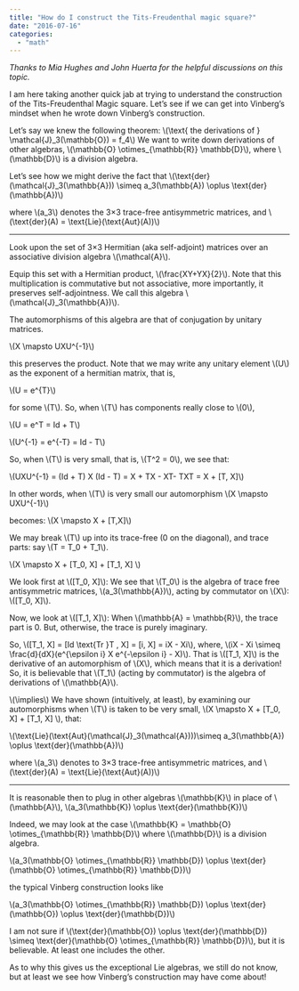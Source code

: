 ```yaml
---
title: "How do I construct the Tits-Freudenthal magic square?"
date: "2016-07-16"
categories: 
  - "math"
---
```


_Thanks to Mia Hughes and John Huerta for the helpful discussions on this topic._

I am here taking another quick jab at trying to understand the construction of the Tits-Freudenthal Magic square. Let’s see if we can get into Vinberg’s mindset when he wrote down Vinberg’s construction.

Let’s say we knew the following theorem: \\(\text{ the derivations of } \mathcal{J}\_3(\mathbb{O}) = f\_4\\) We want to write down derivations of other algebras, \\(\mathbb{O} \otimes\_{\mathbb{R}} \mathbb{D}\\), where \\(\mathbb{D}\\) is a division algebra.

Let’s see how we might derive the fact that \\\(\text{der}(\mathcal{J}_3(\mathbb{A})) \simeq a_3(\mathbb{A}) \oplus \text{der}(\mathbb{A})\\\)

where \\(a_3\\) denotes the 3×3 trace-free antisymmetric matrices, and \\\(\text{der}(A) = \text{Lie}(\text{Aut}(A))\\\)

* * *

Look upon the set of 3×3 Hermitian (aka self-adjoint) matrices over an associative division algebra \\(\mathcal{A}\\).

Equip this set with a Hermitian product, \\(\frac{XY+YX}{2}\\). Note that this multiplication is commutative but not associative, more importantly, it preserves self-adjointness. We call this algebra \\(\mathcal{J}_3(\mathbb{A})\\).

The automorphisms of this algebra are that of conjugation by unitary matrices.

\\\(X \mapsto UXU^{-1}\\\)

this preserves the product. Note that we may write any unitary element \\(U\\) as the exponent of a hermitian matrix, that is,

\\\(U = e^{T}\\\)

for some \\(T\\). So, when \\(T\\) has components really close to \\(0\\),

\\\(U = e^T = Id + T\\\)

\\\(U^{-1} = e^{-T} = Id - T\\\)

So, when \\(T\\) is very small, that is, \\(T^2 = 0\\), we see that:

\\\(UXU^{-1} = (Id + T) X (Id - T) = X + TX - XT- TXT = X + [T, X]\\\)

In other words, when \\(T\\) is very small our automorphism \\\(X \mapsto UXU^{-1}\\\)

becomes: \\\(X \mapsto X + [T,X]\\\)

We may break \\(T\\) up into its trace-free (0 on the diagonal), and trace parts: say \\(T = T_0 + T_1\\).

\\\(X \mapsto X + [T_0, X] + [T_1, X] \\\)

We look first at \\([T_0, X]\\): We see that \\(T_0\\) is the algebra of trace free antisymmetric matrices, \\(a_3(\mathbb{A})\\), acting by commutator on \\(X\\): \\([T_0, X]\\).

Now, we look at \\([T_1, X]\\): When \\(\mathbb{A} = \mathbb{R}\\), the trace part is 0. But, otherwise, the trace is purely imaginary.

So, \\([T_1, X] = [Id \text{Tr }T , X] = [i, X] = iX - Xi\\), where, \\(iX - Xi \simeq \frac{d}{dX}(e^{\epsilon i} X e^{-\epsilon i} - X)\\). That is \\([T_1, X]\\) is the derivative of an automorphism of \\(X\\), which means that it is a derivation! So, it is believable that \\(T_1\\) (acting by commutator) is the algebra of derivations of \\(\mathbb{A}\\).

\\(\implies\\) We have shown (intuitively, at least), by examining our automorphisms when \\(T\\) is taken to be very small, \\(X \mapsto X + [T_0, X] + [T_1, X] \\), that:

\\\(\text{Lie}(\text{Aut}(\mathcal{J}_3(\mathcal{A})))\simeq a_3(\mathbb{A}) \oplus \text{der}(\mathbb{A})\\\)

where \\(a_3\\) denotes to 3×3 trace-free antisymmetric matrices, and \\\(\text{der}(A) = \text{Lie}(\text{Aut}(A))\\\)

* * *

It is reasonable then to plug in other algebras \\(\mathbb{K}\\) in place of \\(\mathbb{A}\\), \\\(a_3(\mathbb{K}) \oplus \text{der}(\mathbb{K})\\\)

Indeed, we may look at the case \\(\mathbb{K} = \mathbb{O} \otimes_{\mathbb{R}} \mathbb{D}\\) where \\(\mathbb{D}\\) is a division algebra.

\\\(a_3(\mathbb{O} \otimes_{\mathbb{R}} \mathbb{D}) \oplus \text{der}(\mathbb{O} \otimes_{\mathbb{R}} \mathbb{D})\\\)

the typical Vinberg construction looks like

\\\(a_3(\mathbb{O} \otimes_{\mathbb{R}} \mathbb{D}) \oplus \text{der}(\mathbb{O}) \oplus \text{der}(\mathbb{D})\\\)

I am not sure if \\(\text{der}(\mathbb{O}) \oplus \text{der}(\mathbb{D}) \simeq \text{der}(\mathbb{O} \otimes_{\mathbb{R}} \mathbb{D})\\), but it is believable. At least one includes the other.

As to why this gives us the exceptional Lie algebras, we still do not know, but at least we see how Vinberg’s construction may have come about!
